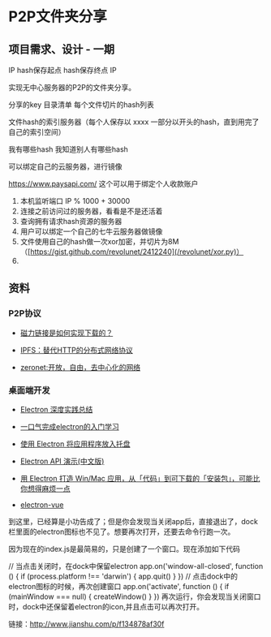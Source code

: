 # P2P文件夹分享

## 项目需求、设计 - 一期


IP hash保存起点 hash保存终点
IP 



实现无中心服务器的P2P的文件夹分享。

分享的key
   目录清单
       每个文件切片的hash列表

文件hash的索引服务器（每个人保存以 xxxx 一部分以开头的hash，直到用完了自己的索引空间）
   
   我有哪些hash
   我知道别人有哪些hash
   
可以绑定自己的云服务器，进行镜像



https://www.paysapi.com/
这个可以用于绑定个人收款账户

1. 本机监听端口 IP % 1000 + 30000 
2. 连接之前访问过的服务器，看看是不是还活着
3. 查询拥有请求hash资源的服务器
4. 用户可以绑定一个自己的七牛云服务器做镜像
5. 文件使用自己的hash做一次xor加密，并切片为8M（[https://gist.github.com/revolunet/2412240](/revolunet/xor.py)）
6. 




## 资料

### P2P协议

* [磁力链接是如何实现下载的？](http://www.aneasystone.com/archives/2015/05/how-does-magnet-link-work.html)

* [IPFS：替代HTTP的分布式网络协议](http://www.infoq.com/cn/articles/ipfs)

* [zeronet:开放，自由，去中心化的网络](https://zeronet.io)


### 桌面端开发 


* [Electron 深度实践总结](https://changkun.us/archives/2017/03/217/)

* [一口气完成electron的入门学习](https://segmentfault.com/a/1190000006207600)

* [使用 Electron 将应用程序放入托盘](https://segmentfault.com/a/1190000008530265)

* [Electron API 演示(中文版)](https://github.com/demopark/electron-api-demos-Zh_CN)


* [用 Electron 打造 Win/Mac 应用，从「代码」到可下载的「安装包」，可能比你想得麻烦一点](https://segmentfault.com/a/1190000011908324)

* [electron-vue](https://simulatedgreg.gitbooks.io/electron-vue/content/cn/)


到这里，已经算是小功告成了；但是你会发现当关闭app后，直接退出了，dock栏里面的electron图标也不见了。想要再次打开，还要去命令行跑一次。

因为现在的index.js是最简易的，只是创建了一个窗口。现在添加如下代码

 // 当点击关闭时，在dock中保留electron
  app.on('window-all-closed', function () {
  if (process.platform !== 'darwin') {
    app.quit()
  }
})
// 点击dock中的electron图标的时候，再次创建窗口
app.on('activate', function () {
  if (mainWindow === null) {
    createWindow()
  }
})
再次运行，你会发现当关闭窗口时，dock中还保留着electron的icon,并且点击可以再次打开。

链接：http://www.jianshu.com/p/f134878af30f






